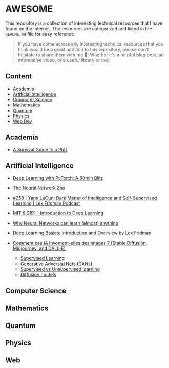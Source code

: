 # AWESOME

This repository is a collection of interesting technical resources that I have found on the internet. The resources are categorized and listed in the `README.md` file for easy reference.

> If you have come across any interesting technical resources that you think would be a great addition to this repository, please don't hesitate to share them with me 🙏! Whether it's a helpful blog post, an informative video, or a useful library or tool.

## Content

- [Academia](#academia)
- [Artificial Intelligence](#artificial-intelligence)
- [Computer Science](#computer-science)
- [Mathematics](#mathematics)
- [Quantum](#quantum)
- [Physics](#physics)
- [Web Dev](#web)

## Academia

- [A Survival Guide to a PhD](https://karpathy.github.io/2016/09/07/phd/)

## Artificial Intelligence

- [Deep Learning with PyTorch: A 60min Blitz](https://pytorch.org/tutorials/beginner/deep_learning_60min_blitz.html)
- [The Neural Network Zoo](https://www.asimovinstitute.org/neural-network-zoo/)

- [#258 | Yann LeCun: Dark Matter of Intelligence and Self-Supervised Learning | Lex Fridman Podcast](https://open.spotify.com/episode/6NJt7waroZKSbkt9sZlD7I)

- [MIT 6.S191 - Introduction to Deep Learning](http://introtodeeplearning.com/)

- [Why Neural Networks can learn (almost) anything](https://www.youtube.com/watch?v=0QczhVg5HaI)

- [Deep Learning Basics: Introduction and Overview by Lex Fridman](https://www.youtube.com/watch?v=O5xeyoRL95U)

- [Comment ces IA inventent-elles des images ? (Stable Diffusion, Midjourney, and DALL-E)](https://www.youtube.com/watch?v=tdelUss-5hY)
  - [Supervised Learning](https://youtu.be/tdelUss-5hY?t=140)
  - [Generative Adversial Nets (GANs)](https://youtu.be/tdelUss-5hY?t=450)
  - [Supervised vs Unsupervised learning](https://youtu.be/tdelUss-5hY?t=644)
  - [Diffusion models](https://youtu.be/tdelUss-5hY?t=920)

## Computer Science

## Mathematics

## Quantum

## Physics

## Web
